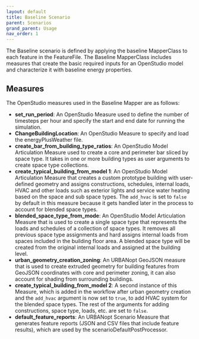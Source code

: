 ```yaml
---
layout: default
title: Baseline Scenario
parent: Scenarios
grand_parent: Usage
nav_order: 1
---
```


The Baseline scenario is defined by applying the baseline MapperClass to each feature in the FeatureFile. The Baseline MapperClass includes measures that create the basic required inputs for an OpenStudio model and characterize it with baseline energy properties.

## Measures
The OpenStudio measures used in the Baseline Mapper are as follows: 

- **set_run_period**: An OpenStudio Measure used to define the number of timesteps per hour and specify the start and end date for running the simulation.
- **ChangeBuildingLocation**: An OpenStudio Measure to specify and load the energyPlusWeather file.
- **create_bar_from_building_type_ratios**: An OpenStudio Model Articulation Measure used to create a core and perimeter bar sliced by space type. It takes in one or more building types as user arguments to create space type collections.
- **create_typical_building_from_model 1**: An OpenStudio Model Articulation Measure that creates a custom prototype building with user-defined geometry and assigns constructions, schedules, internal loads, HVAC and other loads such as exterior lights and service water heating based on the space and sub space types. The `add_hvac` is set to `false` by default in this measure because it gets handled later in the process to account for blended space types.
- **blended_space_type_from_mode**: An OpenStudio Model Articulation Measure that is used to create a single space type that represents the loads and schedules of a collection of space types. It removes all previous space type assignments and hard assigns internal loads from spaces included in the building floor area. A blended space type will be created from the original internal loads and assigned at the building level.
- **urban_geometry_creation_zoning**: An URBANopt GeoJSON measure that is used to create extruded geometry for building features from
  GeoJSON coordinates with core and perimeter zoning, it can also account for shading from
  surrounding buildings.
- **create_typical_building_from_model 2**: A second instance of this Measure, which is added in the workflow after urban geometry creation and the `add_hvac` argument is now set to `true`, to add HVAC system for the blended space types. The rest of the arguments for adding constructions, space type, loads, etc. are set to `false`.
- **default_feature_reports**: An URBANopt Scenario Measure that generates feature reports (JSON and CSV files that include feature results), which are used by the scenarioDefaultPostProcessor.